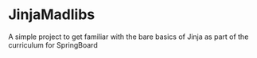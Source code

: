 # JinjaMadlibs
A simple project to get familiar with the bare basics of Jinja as part of the curriculum for SpringBoard
